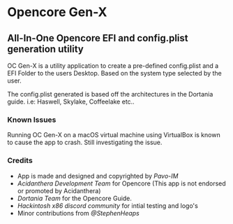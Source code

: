 # Opencore Gen-X
## All-In-One Opencore EFI and config.plist generation utility

OC Gen-X is a utility application to create a pre-defined config.plist and a EFI Folder to the users Desktop. Based on the system type selected by the user.

The config.plist generated is based off the architectures in the Dortania guide.
i.e: Haswell, Skylake, Coffeelake etc..

### Known Issues
Running OC Gen-X on a macOS virtual machine using VirtualBox is known to cause the app to crash. Still investigating the issue.

### Credits

* App is made and designed and copyrighted by *Pavo-IM*
* *Acidanthera Development Team* for Opencore (This app is not endorsed or promoted by Acidanthera)
* *Dortania Team* for the Opencore Guide.
* *Hackintosh x86 discord community* for intial testing and logo's
* Minor contributions from *@StephenHeaps*


